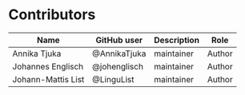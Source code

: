 # Contributors

Name               | GitHub user | Description | Role
---                | ---         | --- | ---
Annika Tjuka | @AnnikaTjuka  | maintainer | Author
Johannes Englisch | @johenglisch | maintainer | Author
Johann-Mattis List | @LinguList  | maintainer | Author